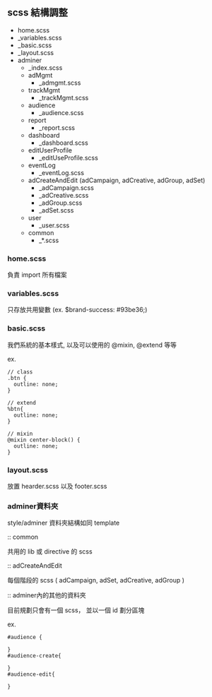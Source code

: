 ## scss 結構調整

* home.scss
* _variables.scss
* _basic.scss
* _layout.scss
* adminer
  * _index.scss 
  * adMgmt
    * _admgmt.scss
  * trackMgmt
    * _trackMgmt.scss
  * audience
    * _audience.scss
  * report
    * _report.scss
  * dashboard
    * _dashboard.scss
  * editUserProfile
    * _editUseProfile.scss
  * eventLog
    * _eventLog.scss
  * adCreateAndEdit (adCampaign, adCreative, adGroup, adSet)
    * _adCampaign.scss
    * _adCreative.scss
    * _adGroup.scss
    * _adSet.scss
  * user
    * _user.scss
  * common
    * _*.scss


### home.scss

負責 import 所有檔案

### variables.scss

只存放共用變數 (ex. $brand-success: #93be36;)

### basic.scss

我們系統的基本樣式, 以及可以使用的 @mixin, @extend 等等

ex. 

```
// class
.btn {
  outline: none;
}

// extend
%btn{
  outline: none;
}

// mixin
@mixin center-block() {
  outline: none;
}

```

### layout.scss

放置 hearder.scss 以及 footer.scss

### adminer資料夾

   style/adminer 資料夾結構如同 template

:: common

共用的 lib 或 directive 的 scss

:: adCreateAndEdit

每個階段的 scss ( adCampaign, adSet, adCreative, adGroup )

:: adminer內的其他的資料夾

目前規劃只會有一個 scss， 並以一個 id 劃分區塊

ex.

```
#audience {

}
#audience-create{

}
#audience-edit{

}
```



